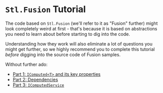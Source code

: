 # `Stl.Fusion` Tutorial

The code based on `Stl.Fusion` (we'll refer to it as "Fusion" further)
might look completely weird at first - that's because it is based
on abstractions you need to learn about before starting
to dig into the code. 

Understanding how they work will also eliminate a lot
of questions you might get further, so we highly recommend you
to complete this tutorial *before* digging into the source
code of Fusion samples.

Without further ado:
* [Part 1: `IComputed<T>` and its key properties](./Part01.md)
* [Part 2: Dependencies](./Part02.md)
* [Part 3: `IComputedService`](./Part03.md)

